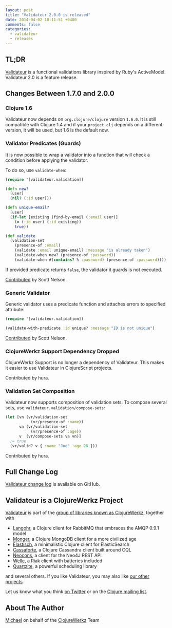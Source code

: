 ```yaml
---
layout: post
title: "Validateur 2.0.0 is released"
date: 2014-04-02 18:11:51 +0400
comments: false
categories:
  - validateur
  - releases
---
```


## TL;DR

[Validateur](http://clojurevalidations.info) is a functional validations library inspired by Ruby's ActiveModel.
Validateur 2.0 is a feature release.


## Changes Between 1.7.0 and 2.0.0

### Clojure 1.6

Validateur now depends on `org.clojure/clojure` version `1.6.0`. It is
still compatible with Clojure 1.4 and if your `project.clj` depends on
a different version, it will be used, but 1.6 is the default now.


### Validator Predicates (Guards)

It is now possible to wrap a validator into a function
that will check a condition before applying the validator.

To do so, use `validate-when`:

``` clojure
(require '[validateur.validation])

(defn new?
  [user]
  (nil? (:id user)))

(defn unique-email?
  [user]
  (if-let [existing (find-by-email (:email user)]
    (= (:id user) (:id existing))
    true))

(def validate
  (validation-set
    (presence-of :email)
    (validate :email unique-email? :message "is already taken")
    (validate-when new? (presence-of :password))
    (validate-when #(contains? % :password) (presence-of :password))))
```

If provided predicate returns `false`, the validator it guards is not
executed.

[Contributed](https://github.com/michaelklishin/validateur/pull/23) by Scott Nelson.

### Generic Validator

Generic validator uses a predicate function and attaches errors to specified
attribute:

``` clojure
(require '[validateur.validation])

(validate-with-predicate :id unique? :message "ID is not unique")
```

[Contributed](https://github.com/michaelklishin/validateur/pull/23) by Scott Nelson.

### ClojureWerkz Support Dependency Dropped

ClojureWerkz Support is no longer a dependency of Validateur.
This makes it easier to use Validateur in ClojureScript projects.

Contributed by hura.

### Validation Set Composition

Validateur now supports composition of validation sets. To
compose several sets, use `validateur.validation/compose-sets`:

``` clojure
(let [vn (vr/validation-set
           (vr/presence-of :name))
      va (vr/validation-set
           (vr/presence-of :age))
      v  (vr/compose-sets va vn)]
  ;= true
  (vr/valid? v { :name "Joe" :age 28 }))
```

Contributed by hura.


## Full Change Log

[Validateur change log](https://github.com/michaelklishin/validateur/blob/master/ChangeLog.md) is available on GitHub.



## Validateur is a ClojureWerkz Project

[Validateur](http://github.com/michaelklishin/validateur) is part of the [group of libraries known as ClojureWerkz](http://clojurewerkz.org), together with

 * [Langohr](http://clojurerabbitmq.info), a Clojure client for RabbitMQ that embraces the AMQP 0.9.1 model
 * [Monger](http://clojuremongodb.info), a Clojure MongoDB client for a more civilized age
 * [Elastisch](http://clojureelasticsearch.info), a minimalistic Clojure client for ElasticSearch
 * [Cassaforte](http://clojurecassandra.info), a Clojure Cassandra client built around CQL
 * [Neocons](http://clojureneo4j.info), a client for the Neo4J REST API
 * [Welle](http://clojureriak.info), a Riak client with batteries included
 * [Quartzite](http://clojurequartz.info), a powerful scheduling library

and several others. If you like Validateur, you may also like [our other projects](http://clojurewerkz.org).

Let us know what you think [on Twitter](http://twitter.com/clojurewerkz) or on the [Clojure mailing list](https://groups.google.com/group/clojure).

## About The Author

[Michael](http://twitter.com/michaelklishin) on behalf of the [ClojureWerkz](http://clojurewerkz.org) Team
